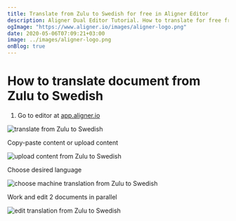 ```yaml
---
title: Translate from Zulu to Swedish for free in Aligner Editor
description: Aligner Dual Editor Tutorial. How to translate for free from Zulu to Swedish. Aligner is multilingual document management platform. 
ogImage: "https://www.aligner.io/images/aligner-logo.png"
date: 2020-05-06T07:09:21+03:00
image: ../images/aligner-logo.png
onBlog: true
---
```


# How to translate document from Zulu to Swedish

1. Go to editor at [app.aligner.io](https://app.aligner.io "Aligner App web page")

![translate from Zulu to Swedish](../aligner-blank-editor.png "translate from Zulu to Swedish")

Copy-paste content or upload content

![upload content from Zulu to Swedish](../aligner-uploaded-document.png "upload content from Zulu to Swedish")

Choose desired language

![choose machine translation from Zulu to Swedish](../aligner-language-dropdown.png "choose machine translation from Zulu to Swedish")

Work and edit 2 documents in parallel

![edit translation from Zulu to Swedish](../aligner-double-sitded-editor.png "edit translation from Zulu to Swedish")

